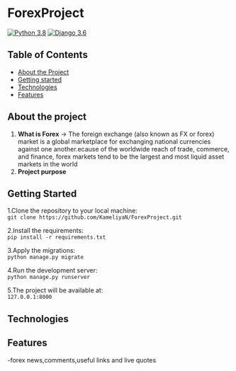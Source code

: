 # ForexProject


[![Python 3.8](https://img.shields.io/badge/python-3.8-green.svg)](https://www.python.org/)
[![Django 3.6](https://img.shields.io/badge/django-3.1.3-green.svg)](https://www.djangoproject.com/)

## Table of Contents
* [About the Project](#about-the-project)
* [Getting started](#getting-started)
* [Technologies](#technologies)
* [Features](#features)

## About the project
 1. **What is Forex** -> The foreign exchange (also known as FX or forex) market is a global marketplace for exchanging national currencies against one another.ecause of the worldwide reach of trade, commerce, and finance, forex markets tend to be the largest and most liquid asset markets in the world
 1. **Project purpose**
## Getting Started
1.Clone the repository to your local machine:\
`git clone https://github.com/KameliyaN/ForexProject.git`

2.Install the requirements:\
`pip install -r requirements.txt`

3.Apply the migrations:\
`python manage.py migrate`
 
4.Run the development server:\
 `python manage.py runserver`

5.The project will be available at:\
 `127.0.0.1:8000`

## Technologies
## Features
-forex news,comments,useful links and live quotes